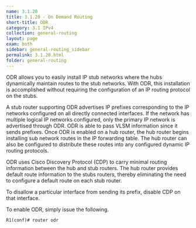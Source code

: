 ```yaml
---
name: 3.1.20
title: 3.1.20 - On Demand Routing
short-title: ODR
category: 3.1 IPv4
collection: general-routing
layout: page
exam: both
sidebar: general-routing_sidebar
permalink: 3.1.20.html
folder: general-routing
---
```

ODR allows you to easily install IP stub networks where the hubs dynamically maintain routes to the stub networks. With ODR, this installation is accomplished without requiring the configuration of an IP routing protocol on the stubs.

A stub router supporting ODR advertises IP prefixes corresponding to the IP networks configured on all directly connected interfaces. If the network has multiple logical IP networks configured, only the primary IP network is advertised through ODR. ODR is able to pass VLSM information since it sends prefixes. Once ODR is enabled on a hub router, the hub router begins installing sub network routes in the IP forwarding table. The hub router can also be configured to distribute these routes into any configured dynamic IP routing protocols.

ODR uses Cisco Discovery Protocol (CDP) to carry minimal routing information between the hub and stub routers. The hub router provides default route information to the stubs routers, thereby eliminating the need to configure a default route on each stub router.

To disallow a particular interface from sending its prefix, disable CDP on that interface.

To enable ODR, simply issue the following.
```
R1(conf)# router odr
```

